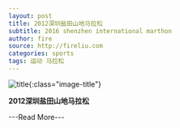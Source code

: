 ```yaml
---
layout: post
title: 2012深圳盐田山地马拉松
subtitle: 2016 shenzhen international marthon
author: fire
source: http://fireliu.com
categories: sports 
tags: 运动 马拉松
---
```


![title](http://image.sideproject.cn/title/title_003.jpg){:class="image-title"}

**2012深圳盐田山地马拉松**

---Read More---